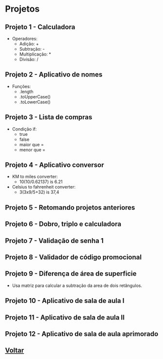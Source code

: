 # Projetos

## Projeto 1 - Calculadora

- Operadores:
  - Adição: +
  - Subtração: -
  - Multiplicação: *
  - Divisão: /

## Projeto 2 - Aplicativo de nomes

- Funções:
  - .length
  - .toUpperCase()
  - .toLowerCase()  

## Projeto 3 - Lista de compras

- Condição if:
  - true
  - false
  - maior que =
  - menor que =

## Projeto 4 - Aplicativo conversor

- KM to miles converter:
  - 10(10/0.62137) is 6.21
- Celsius to fahrenheit converter:
  - 3(3x9/5+32) is 37,4

## Projeto 5 - Retomando projetos anteriores

## Projeto 6 - Dobro, triplo e calculadora

## Projeto 7 - Validação de senha 1

## Projeto 8 - Validador de código promocional

## Projeto 9 - Diferença de área de superficie

- Usa matriz para calcular a subtração da area de dois retângulos.

## Projeto 10 - Aplicativo de sala de aula I

## Projeto 11 - Aplicativo de sala de aula II

## Projeto 12 - Aplicativo de sala de aula aprimorado

## [Voltar](../README.md)
